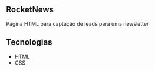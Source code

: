 ## RocketNews

Página HTML para captação de leads para uma newsletter

## Tecnologias

- HTML
- CSS
